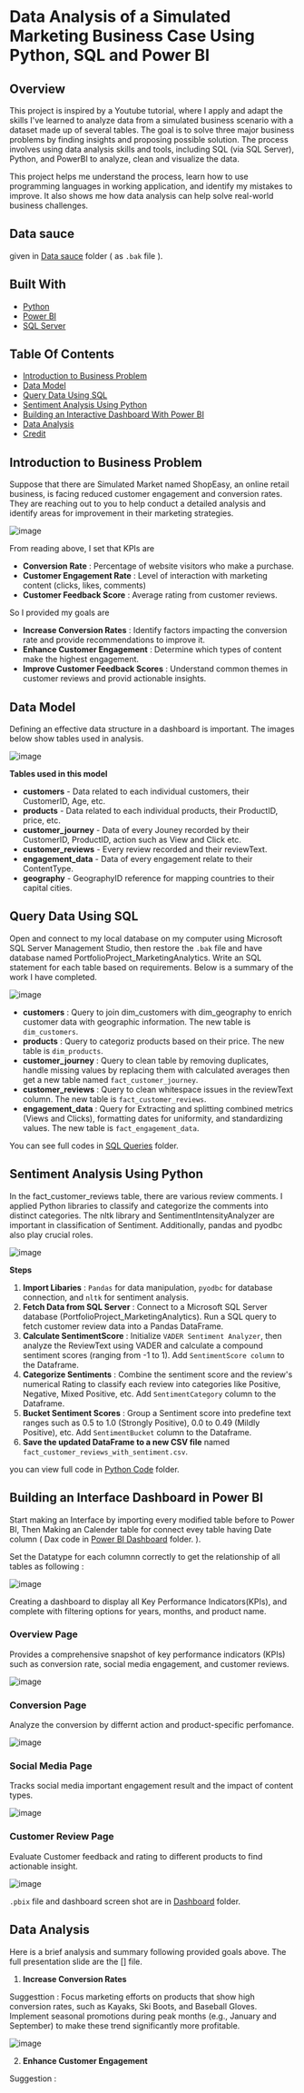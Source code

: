 # Data Analysis of a Simulated Marketing Business Case Using Python, SQL and Power BI

##  Overview

This project is inspired by a Youtube tutorial, where I apply and adapt the skills I've learned to analyze data from a simulated business scenario with a dataset made up of several tables. The goal is to solve three major business problems by finding insights and proposing possible solution. The process involves using data analysis skills and tools, including SQL (via SQL Server), Python, and PowerBI to analyze, clean and visualize the data. 

This project helps me understand the process, learn how to use programming languages in working application, and identify my mistakes to improve. It also shows me how data analysis can help solve real-world business challenges.

## Data sauce 

given in [Data sauce](https://github.com/Film2549/Film-s-project/tree/main/Data%20source) folder ( as `.bak` file ).


## Built With

- [Python](https://www.python.org/)
- [Power BI](https://powerbi.microsoft.com/en-us/)
- [SQL Server](https://www.microsoft.com/en-us/sql-server/sql-server-downloads)

## Table Of Contents

- [Introduction to Business Problem](#introduction-to-business-problem)
- [Data Model](#data-model)
- [Query Data Using SQL](#query-data-with-sql)
- [Sentiment Analysis Using Python](#sentiment-analysis-using-python)
- [Building an Interactive Dashboard With Power BI](#building-an-interactive-dashboard-with-poer-bi)
- [Data Analysis](#data-analysis)
- [Credit](#credit)

## Introduction to Business Problem
Suppose that there are Simulated Market named ShopEasy, an online retail business, is facing reduced customer engagement and conversion rates. They are reaching out to you to help conduct a detailed analysis and identify areas for improvement in their marketing strategies.

![image](https://github.com/user-attachments/assets/09a2c1b4-b1ea-4eca-87c3-f8c80d0e46a1)

From reading above, I set that KPIs are 

- **Conversion Rate** : Percentage of website visitors who make a purchase.
- **Customer Engagement Rate** : Level of interaction with marketing content (clicks, likes, comments)
- **Customer Feedback Score** : Average rating from customer reviews.

So I provided my goals are
- **Increase Conversion Rates** : Identify factors impacting the conversion rate and provide recommendations to improve it.
- **Enhance Customer Engagement** : Determine which types of content make the highest engagement. 
- **Improve Customer Feedback Scores** : Understand common themes in customer reviews and provid actionable insights.

## Data Model

Defining an effective data structure in a dashboard is important. The images below show tables used in analysis.

![image](https://github.com/user-attachments/assets/0bc60b8d-a77b-4ab5-b9b2-0c482f5f0ac5)

**Tables used in this model**

- **customers** - Data related to each individual customers, their CustomerID, Age, etc.
- **products** - Data related to each individual products, their ProductID, price, etc.
- **customer_journey** - Data of every Jouney recorded by their CustomerID, ProductID, action such as View and Click etc.
- **customer_reviews** - Every review recorded and their reviewText.
- **engagement_data** - Data of every engagement relate to their ContentType.
- **geography** - GeographyID reference for mapping countries to their capital cities.

## Query Data Using SQL

Open and connect to my local database on my computer using Microsoft SQL Server Management Studio, then restore the `.bak` file and have database named PortfolioProject_MarketingAnalytics. Write an SQL statement for each table based on requirements. Below is a summary of the work I have completed.

![image](https://github.com/user-attachments/assets/2055b705-376b-4276-9d3a-ee02600c2a36)

- **customers** : Query to join dim_customers with dim_geography to enrich customer data with geographic information. The new table is `dim_customers`.
- **products** : Query to categoriz products based on their price. The new table is `dim_products`.
- **customer_journey** : Query to clean table by removing duplicates, handle missing values by replacing them with calculated averages then get a new table named `fact_customer_journey`.
- **customer_reviews** : Query to clean whitespace issues in the reviewText column. The new table is `fact_customer_reviews`.
- **engagement_data** : Query for Extracting and splitting combined metrics (Views and Clicks), formatting dates for uniformity, and standardizing values. The new table is `fact_engagement_data`.

You can see full codes in [SQL Queries](https://github.com/Film2549/Film-s-project/tree/main/SQL%20Queries) folder.

## Sentiment Analysis Using Python

In the fact_customer_reviews table, there are various review comments. I applied Python libraries to classify and categorize the comments into distinct categories. The nltk library and SentimentIntensityAnalyzer are important in classification of Sentiment. Additionally, pandas and pyodbc also play crucial roles.

![image](https://github.com/user-attachments/assets/73de611c-1c5b-415a-8131-13ed47e22d11)

**Steps**
1. **Import Libaries** : `Pandas` for data manipulation, `pyodbc` for database connection, and `nltk` for sentiment analysis.
2. **Fetch Data from SQL Server** : Connect to a Microsoft SQL Server database (PortfolioProject_MarketingAnalytics). Run a SQL query to fetch customer review data into a Pandas DataFrame.
3. **Calculate SentimentScore** : Initialize `VADER Sentiment Analyzer`, then analyze the ReviewText using VADER and calculate a compound sentiment scores (ranging from -1 to 1). Add `SentimentScore column` to the Dataframe.
4. **Categorize Sentiments** : Combine the sentiment score and the review's numerical Rating to classify each review into categories like Positive, Negative, Mixed Positive, etc. Add `SentimentCategory` column to the Dataframe.
5. **Bucket Sentiment Scores** : Group a Sentiment score into predefine text ranges such as 0.5 to 1.0 (Strongly Positive), 0.0 to 0.49 (Mildly Positive), etc. Add  `SentimentBucket` column to the Dataframe.
6. **Save the updated DataFrame to a new CSV file** named `fact_customer_reviews_with_sentiment.csv`.

you can view full code in [Python Code](https://github.com/Film2549/Film-s-project/tree/main/SQL%20Queries) folder.

## Building an Interface Dashboard in Power BI

Start making an Interface by importing every modified table before to Power BI, Then Making an Calender table for connect evey table having Date column ( Dax code in [Power BI Dashboard](https://github.com/Film2549/Film-s-project/tree/main/Power%20BI%20Dashboard) folder. ).

Set the Datatype for each columnn correctly to get the relationship of all tables as following :

![image](https://github.com/user-attachments/assets/1afbac43-f0f8-4da6-bedb-a0bddeb39cfe)

Creating a dashboard to display all Key Performance Indicators(KPIs), and complete with filtering options for years, months, and product name.

### Overview Page
Provides a comprehensive snapshot of key performance indicators (KPIs) such as conversion rate, social media engagement, and customer reviews.

![image](https://github.com/user-attachments/assets/71253ea6-ec9b-4221-946f-5f85bc363f79)

### Conversion Page
Analyze the conversion by differnt action and product-specific perfomance.

![image](https://github.com/user-attachments/assets/8f52cbf9-9db1-482e-ad82-3dc8290e3ff5)

### Social Media Page
Tracks social media important engagement result and the impact of content types.

![image](https://github.com/user-attachments/assets/5d4ce1c3-165d-42ef-8cfe-ba16d16cfc34)

### Customer Review Page 

Evaluate Customer feedback and rating to different products to find actionable insight.

![image](https://github.com/user-attachments/assets/d04e8596-a8e8-4ce3-856b-966ee131d639)

`.pbix` file and dashboard screen shot are in [Dashboard](https://github.com/Film2549/Film-s-project/tree/main/Dashboard) folder.

## Data Analysis

Here is a brief analysis and summary following provided goals above. The full presentation slide are the [] file.

1. **Increase Conversion Rates**

Suggesttion : Focus marketing efforts on products that show high conversion rates, such as Kayaks, Ski Boots, and Baseball Gloves. Implement seasonal promotions during peak months (e.g., January and September) to make these trend significantly more profitable.

![image](https://github.com/user-attachments/assets/ab53e8d4-20c9-439c-a2f2-d1726612e817)

2. **Enhance Customer Engagement**

Suggestion : 















